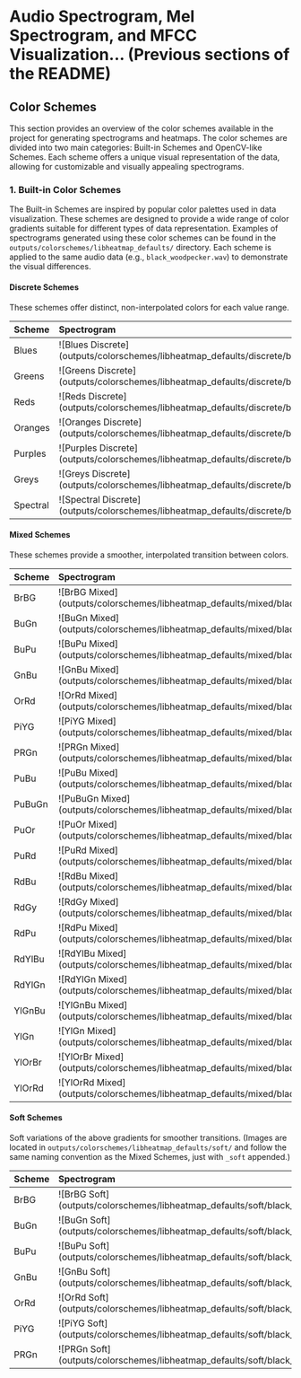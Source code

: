 # Audio Spectrogram, Mel Spectrogram, and MFCC Visualization... (Previous sections of the README)

## Color Schemes

This section provides an overview of the color schemes available in the project for generating spectrograms and heatmaps. The color schemes are divided into two main categories: Built-in Schemes and OpenCV-like Schemes. Each scheme offers a unique visual representation of the data, allowing for customizable and visually appealing spectrograms.

### 1. Built-in Color Schemes

The Built-in Schemes are inspired by popular color palettes used in data visualization. These schemes are designed to provide a wide range of color gradients suitable for different types of data representation.  Examples of spectrograms generated using these color schemes can be found in the `outputs/colorschemes/libheatmap_defaults/` directory. Each scheme is applied to the same audio data (e.g., `black_woodpecker.wav`) to demonstrate the visual differences.

#### Discrete Schemes

These schemes offer distinct, non-interpolated colors for each value range.

| Scheme    | Spectrogram                                                                                                                                                                                                                                                                                                                                                     |
| :-------- | :-------------------------------------------------------------------------------------------------------------------------------------------------------------------------------------------------------------------------------------------------------------------------------------------------------------------------------------------------- |
| Blues     | !\[Blues Discrete](outputs/colorschemes/libheatmap_defaults/discrete/black_woodpecker_stft_Blues_discrete.png)                                                                                                                                                                                                                                                        |
| Greens    | !\[Greens Discrete](outputs/colorschemes/libheatmap_defaults/discrete/black_woodpecker_stft_Greens_discrete.png)                                                                                                                                                                                                                                                      |
| Reds      | !\[Reds Discrete](outputs/colorschemes/libheatmap_defaults/discrete/black_woodpecker_stft_Reds_discrete.png)                                                                                                                                                                                                                                                        |
| Oranges   | !\[Oranges Discrete](outputs/colorschemes/libheatmap_defaults/discrete/black_woodpecker_stft_Oranges_discrete.png)                                                                                                                                                                                                                                                     |
| Purples   | !\[Purples Discrete](outputs/colorschemes/libheatmap_defaults/discrete/black_woodpecker_stft_Purples_discrete.png)                                                                                                                                                                                                                                                     |
| Greys     | !\[Greys Discrete](outputs/colorschemes/libheatmap_defaults/discrete/black_woodpecker_stft_Greys_discrete.png)                                                                                                                                                                                                                                                        |
| Spectral  | !\[Spectral Discrete](outputs/colorschemes/libheatmap_defaults/discrete/black_woodpecker_stft_Spectral_discrete.png)                                                                                                                                                                                                                                                      |

#### Mixed Schemes

These schemes provide a smoother, interpolated transition between colors.

| Scheme    | Spectrogram                                                                                                                                                                                                                                                                                                                                                     |
| :-------- | :-------------------------------------------------------------------------------------------------------------------------------------------------------------------------------------------------------------------------------------------------------------------------------------------------------------------------------------------------- |
| BrBG      | !\[BrBG Mixed](outputs/colorschemes/libheatmap_defaults/mixed/black_woodpecker_stft_BrBG_mixed.png)                                                                                                                                                                                                                                                              |
| BuGn      | !\[BuGn Mixed](outputs/colorschemes/libheatmap_defaults/mixed/black_woodpecker_stft_BuGn_mixed.png)                                                                                                                                                                                                                                                              |
| BuPu      | !\[BuPu Mixed](outputs/colorschemes/libheatmap_defaults/mixed/black_woodpecker_stft_BuPu_mixed.png)                                                                                                                                                                                                                                                              |
| GnBu      | !\[GnBu Mixed](outputs/colorschemes/libheatmap_defaults/mixed/black_woodpecker_stft_GnBu_mixed.png)                                                                                                                                                                                                                                                              |
| OrRd      | !\[OrRd Mixed](outputs/colorschemes/libheatmap_defaults/mixed/black_woodpecker_stft_OrRd_mixed.png)                                                                                                                                                                                                                                                              |
| PiYG      | !\[PiYG Mixed](outputs/colorschemes/libheatmap_defaults/mixed/black_woodpecker_stft_PiYG_mixed.png)                                                                                                                                                                                                                                                              |
| PRGn      | !\[PRGn Mixed](outputs/colorschemes/libheatmap_defaults/mixed/black_woodpecker_stft_PRGn_mixed.png)                                                                                                                                                                                                                                                              |
| PuBu      | !\[PuBu Mixed](outputs/colorschemes/libheatmap_defaults/mixed/black_woodpecker_stft_PuBu_mixed.png)                                                                                                                                                                                                                                                              |
| PuBuGn    | !\[PuBuGn Mixed](outputs/colorschemes/libheatmap_defaults/mixed/black_woodpecker_stft_PuBuGn_mixed.png)                                                                                                                                                                                                                                                          |
| PuOr      | !\[PuOr Mixed](outputs/colorschemes/libheatmap_defaults/mixed/black_woodpecker_stft_PuOr_mixed.png)                                                                                                                                                                                                                                                              |
| PuRd      | !\[PuRd Mixed](outputs/colorschemes/libheatmap_defaults/mixed/black_woodpecker_stft_PuRd_mixed.png)                                                                                                                                                                                                                                                              |
| RdBu      | !\[RdBu Mixed](outputs/colorschemes/libheatmap_defaults/mixed/black_woodpecker_stft_RdBu_mixed.png)                                                                                                                                                                                                                                                              |
| RdGy      | !\[RdGy Mixed](outputs/colorschemes/libheatmap_defaults/mixed/black_woodpecker_stft_RdGy_mixed.png)                                                                                                                                                                                                                                                              |
| RdPu      | !\[RdPu Mixed](outputs/colorschemes/libheatmap_defaults/mixed/black_woodpecker_stft_RdPu_mixed.png)                                                                                                                                                                                                                                                              |
| RdYlBu    | !\[RdYlBu Mixed](outputs/colorschemes/libheatmap_defaults/mixed/black_woodpecker_stft_RdYlBu_mixed.png)                                                                                                                                                                                                                                                          |
| RdYlGn    | !\[RdYlGn Mixed](outputs/colorschemes/libheatmap_defaults/mixed/black_woodpecker_stft_RdYlGn_mixed.png)                                                                                                                                                                                                                                                          |
| YlGnBu    | !\[YlGnBu Mixed](outputs/colorschemes/libheatmap_defaults/mixed/black_woodpecker_stft_YlGnBu_mixed.png)                                                                                                                                                                                                                                                          |
| YlGn      | !\[YlGn Mixed](outputs/colorschemes/libheatmap_defaults/mixed/black_woodpecker_stft_YlGn_mixed.png)                                                                                                                                                                                                                                                              |
| YlOrBr    | !\[YlOrBr Mixed](outputs/colorschemes/libheatmap_defaults/mixed/black_woodpecker_stft_YlOrBr_mixed.png)                                                                                                                                                                                                                                                          |
| YlOrRd    | !\[YlOrRd Mixed](outputs/colorschemes/libheatmap_defaults/mixed/black_woodpecker_stft_YlOrRd_mixed.png)                                                                                                                                                                                                                                                          |

#### Soft Schemes

Soft variations of the above gradients for smoother transitions.  (Images are located in `outputs/colorschemes/libheatmap_defaults/soft/` and follow the same naming convention as the Mixed Schemes, just with `_soft` appended.)

| Scheme    | Spectrogram                                                                                                                                                                                                                                                                                                                                                     |
| :-------- | :-------------------------------------------------------------------------------------------------------------------------------------------------------------------------------------------------------------------------------------------------------------------------------------------------------------------------------------------------- |
| BrBG      | !\[BrBG Soft](outputs/colorschemes/libheatmap_defaults/soft/black_woodpecker_stft_BrBG_soft.png)                                                                                                                                                                                                                                                              |
| BuGn      | !\[BuGn Soft](outputs/colorschemes/libheatmap_defaults/soft/black_woodpecker_stft_BuGn_soft.png)                                                                                                                                                                                                                                                              |
| BuPu      | !\[BuPu Soft](outputs/colorschemes/libheatmap_defaults/soft/black_woodpecker_stft_BuPu_soft.png)                                                                                                                                                                                                                                                              |
| GnBu      | !\[GnBu Soft](outputs/colorschemes/libheatmap_defaults/soft/black_woodpecker_stft_GnBu_soft.png)                                                                                                                                                                                                                                                              |
| OrRd      | !\[OrRd Soft](outputs/colorschemes/libheatmap_defaults/soft/black_woodpecker_stft_OrRd_soft.png)                                                                                                                                                                                                                                                              |
| PiYG      | !\[PiYG Soft](outputs/colorschemes/libheatmap_defaults/soft/black_woodpecker_stft_PiYG_soft.png)                                                                                                                                                                                                                                                              |
| PRGn      | !\[PRGn Soft](outputs/colorschemes/libheatmap_defaults/soft/black_woodpecker_stft_PRGn_soft.png)